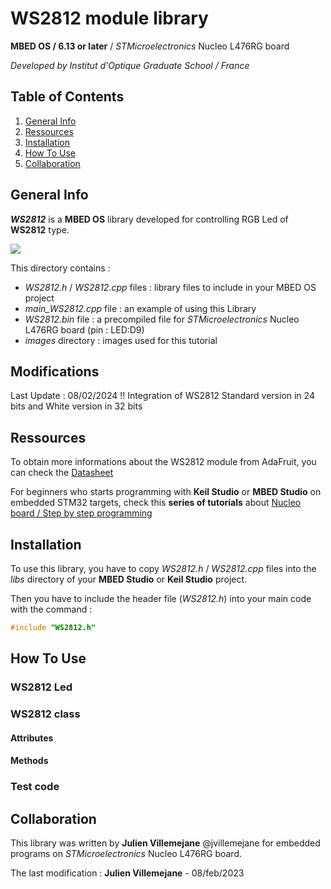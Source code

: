# WS2812 module library**MBED OS / 6.13 or later** /  *STMicroelectronics* Nucleo L476RG board*Developed by Institut d'Optique Graduate School / France*## Table of Contents1. [General Info](#general-info)2. [Ressources](#ressources)3. [Installation](#installation)4. [How To Use](#how-to-use)5. [Collaboration](#collaboration)## General Info***WS2812*** is a **MBED OS** library developed for controlling RGB Led of **WS2812** type. ![](https://cdn.shopify.com/s/files/1/0573/1486/9416/products/adeept-3-ch-ws2812-rgb-led-module-arduino-raspberry-pi-1_6c00a631-de08-4cf7-93a9-2e328b9b1b29_600x.jpg?v=1671205338f)This directory contains :- *WS2812.h* / *WS2812.cpp* files : library files to include in your MBED OS project- *main_WS2812.cpp* file : an example of using this Library- *WS2812.bin* file : a precompiled file for *STMicroelectronics* Nucleo L476RG board (pin : LED:D9)- *images* directory : images used for this tutorial## ModificationsLast Update : 08/02/2024 !! Integration of WS2812 Standard version in 24 bits and White version in 32 bits## RessourcesTo obtain more informations about the WS2812 module from AdaFruit, you can check the [Datasheet](https://cdn-shop.adafruit.com/datasheets/WS2812.pdf)For beginners who starts programming with **Keil Studio** or **MBED Studio** on embedded STM32 targets, check this **series of tutorials** about [Nucleo board / Step by step programming](http://lense.institutoptique.fr/nucleo/)## InstallationTo use this library, you have to copy *WS2812.h* / *WS2812.cpp* files into the *libs* directory of your **MBED Studio** or **Keil Studio** project.Then you have to include the header file (*WS2812.h*) into your main code with the command :```c#include "WS2812.h"```## How To Use### WS2812 Led ###### WS2812 class ####### Attributes ######## Methods ####### Test code ##### CollaborationThis library was written by **Julien Villemejane** @jvillemejane for embedded programs on *STMicroelectronics* Nucleo L476RG board.  The last modification : **Julien Villemejane** - 08/feb/2023